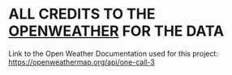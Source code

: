 # ALL CREDITS TO THE [OPENWEATHER](https://openweathermap.org/) FOR THE DATA

Link to the Open Weather Documentation used for this project: https://openweathermap.org/api/one-call-3
